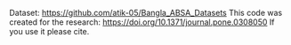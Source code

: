 Dataset: https://github.com/atik-05/Bangla_ABSA_Datasets
This code was created for the research: https://doi.org/10.1371/journal.pone.0308050
If you use it please cite.
